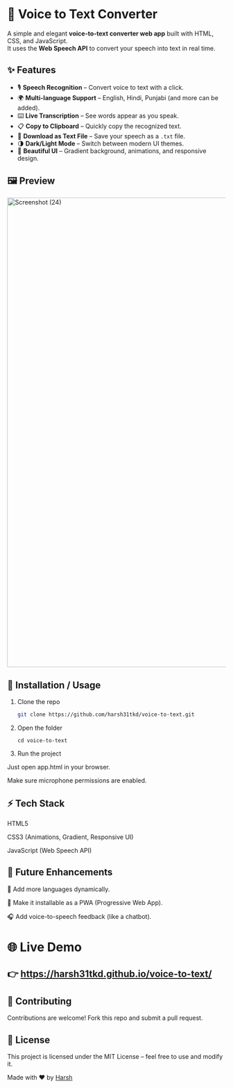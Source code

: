 # 🎤 Voice to Text Converter  

A simple and elegant **voice-to-text converter web app** built with HTML, CSS, and JavaScript.  
It uses the **Web Speech API** to convert your speech into text in real time.  

## ✨ Features  
- 🎙️ **Speech Recognition** – Convert voice to text with a click.  
- 🌍 **Multi-language Support** – English, Hindi, Punjabi (and more can be added).  
- ⌨️ **Live Transcription** – See words appear as you speak.  
- 📋 **Copy to Clipboard** – Quickly copy the recognized text.  
- 📂 **Download as Text File** – Save your speech as a `.txt` file.  
- 🌗 **Dark/Light Mode** – Switch between modern UI themes.  
- 🎨 **Beautiful UI** – Gradient background, animations, and responsive design.  

## 🖼️ Preview   
<img width="1920" height="1080" alt="Screenshot (24)" src="https://github.com/user-attachments/assets/d8c0ae43-ace1-431d-b86b-db141145e0bd" />

## 📂 Installation / Usage  

1. Clone the repo  
   ```bash
   git clone https://github.com/harsh31tkd/voice-to-text.git
    ```
2. Open the folder
   ```
   cd voice-to-text
   ```

3. Run the project

Just open app.html in your browser.

Make sure microphone permissions are enabled.

## ⚡ Tech Stack

HTML5

CSS3 (Animations, Gradient, Responsive UI)

JavaScript (Web Speech API)

## 🔮 Future Enhancements

📝 Add more languages dynamically.

📱 Make it installable as a PWA (Progressive Web App).

🎧 Add voice-to-speech feedback (like a chatbot).

# 🌐 Live Demo

## 👉     https://harsh31tkd.github.io/voice-to-text/

## 🤝 Contributing

Contributions are welcome! Fork this repo and submit a pull request.

## 📜 License

This project is licensed under the MIT License – feel free to use and modify it.

Made with ❤️ by [Harsh](https://github.com/harsh31tkd)
